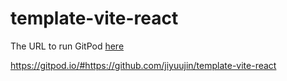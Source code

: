 # template-vite-react

The URL to run GitPod [here](https://gitpod.io/#https://github.com/jiyuujin/template-vite-react)

https://gitpod.io/#https://github.com/jiyuujin/template-vite-react
